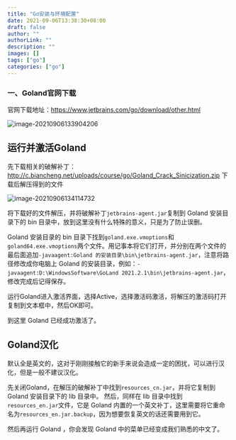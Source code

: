 ```yaml
---
title: "Go安装与环境配置"
date: 2021-09-06T13:38:30+08:00
draft: false
author: ""
authorLink: ""
description: ""
images: []
tags: ["go"]
categories: ["go"]
---
```


### 一、Goland官网下载

官网下载地址：https://www.jetbrains.com/go/download/other.html

![image-20210906133904206](https://luckly007.oss-cn-beijing.aliyuncs.com/image/image-20210906133904206.png)

## **运行并激活Goland**

先下载相关的破解补丁：http://c.biancheng.net/uploads/course/go/Goland_Crack_Sinicization.zip 下载后解压得到的文件


![image-20210906134114732](https://luckly007.oss-cn-beijing.aliyuncs.com/image/image-20210906134114732.png)

将下载好的文件解压，并将破解补丁`jetbrains-agent.jar`复制到 Goland 安装目录下的 bin 目录中，放到这里没有什么特殊的意义，只是为了防止误删。

 Goland 安装目录的 bin 目录下找到`goland.exe.vmoptions`和`goland64.exe.vmoptions`两个文件。用记事本将它们打开，并分别在两个文件的最后面追加`-javaagent:Goland 的安装目录\bin\jetbrains-agent.jar`，注意将路径修改成你电脑上 Goland 的安装目录，例如：`-javaagent:D:\WindowsSoftware\GoLand 2021.2.1\bin\jetbrains-agent.jar`，修改完成后记得保存。

运行Goland进入激活界面，选择Active，选择激活码激活，将解压的激活码打开复制到文本框中，然后OK即可。

到这里 Goland 已经成功激活了。

## **Goland汉化**

默认全是英文的，这对于刚刚接触它的新手来说会造成一定的困扰，可以进行汉化，但是一般不建议汉化。

先关闭Goland，在解压的破解补丁中找到`resources_cn.jar`，并将它复制到 Goland 安装目录下的 lib 目录中。 然后，同样在 lib 目录中找到`resources_en.jar`文件，它是 Goland 内置的一个英文补丁，这里需要将它重命名为`resources_en.jar.backup`，因为想要恢复英文的话还需要用到它。

然后再运行 Goland ，你会发现 Goland 中的菜单已经变成我们熟悉的中文了。
